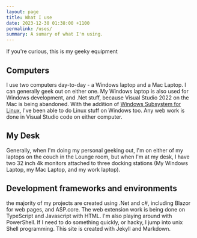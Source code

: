 ```yaml
---
layout: page
title: What I use
date: 2023-12-30 01:38:00 +1100
permalink: /uses/
summary: A sumary of what I'm using.
---
```

If you're curious, this is my geeky equipment

## Computers

I use two computers day-to-day - a Windows laptop and a Mac Laptop. I can generally geek out on either one. My Windows laptop is also used  for Windows development, and .Net stuff, because Visual Studio 2022 on the Mac is being abandoned. With the addition of [Windows Subsystem for Linux](https://learn.microsoft.com/en-us/windows/wsl/about), I've been able to do Linux stuff on Windows too.  Any web work is done in Visual Studio code on either computer.

## My Desk

Generally, when I'm doing my personal geeking out, I'm on either of my laptops on the couch in the Lounge room, but when I'm at my desk, I have two 32 inch 4k monitors attached to three docking stations (My Windows Laptop, my Mac Laptop, and my work laptop).

## Development frameworks and environments

the majority of my projects are created using .Net and c#, including Blazor for web pages, and ASP.core. The web extension work is being done on TypeScript and Javascript with HTML. I'm also playing around with PowerShell. If I need to do something quickly, or hacky, I jump into unix Shell programming. This site is created with Jekyll and Markdown.

